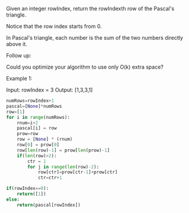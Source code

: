 Given an integer rowIndex, return the rowIndexth row of the Pascal's triangle.

Notice that the row index starts from 0.


In Pascal's triangle, each number is the sum of the two numbers directly above it.

Follow up:

Could you optimize your algorithm to use only O(k) extra space?


Example 1:

Input: rowIndex = 3
Output: [1,3,3,1]

```python
numRows=rowIndex+1
pascal=[None]*numRows
row=[1]
for i in range(numRows):
    rnum=i+2
    pascal[i] = row
    prow=row
    row = [None] * (rnum)
    row[0] = prow[0]
    row[len(row)-1] = prow[len(prow)-1]
    if(len(row)>2):
        ctr = 1
        for j in range(len(row)-2):
            row[ctr]=prow[ctr-1]+prow[ctr]
            ctr=ctr+1

if(rowIndex==0):
    return([1])
else:
    return(pascal[rowIndex])

```

